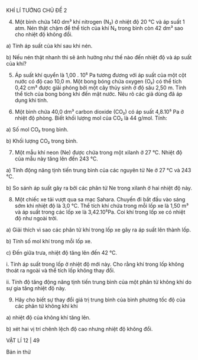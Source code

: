 KHÍ LÍ TƯỞNG CHỦ ĐỀ 2

4. Một bình chứa 140 dm³ khí nitrogen (N₂) ở nhiệt độ 20 °C và áp suất 1 atm. Nén thật chậm để thể tích của khí N₂ trong bình còn 42 dm³ sao cho nhiệt độ không đổi.

a) Tính áp suất của khí sau khi nén.

b) Nếu nén thật nhanh thì sẽ ảnh hưởng như thế nào đến nhiệt độ và áp suất của khí?

5. Áp suất khí quyển là 1,00 . 10⁵ Pa tương đương với áp suất của một cột nước có độ cao 10,0 m. Một bong bóng chứa oxygen (O₂) có thể tích 0,42 cm³ được giải phóng bởi một cây thủy sinh ở độ sâu 2,50 m. Tính thể tích của bong bóng khi đến mặt nước. Nêu rõ các giả dùng đã áp dụng khi tính.

6. Một bình chứa 40,0 dm³ carbon dioxide (CO₂) có áp suất 4,8.10⁵ Pa ở nhiệt độ phòng. Biết khối lượng mol của CO₂ là 44 g/mol. Tính:

a) Số mol CO₂ trong bình.

b) Khối lượng CO₂ trong bình.

7. Một mẫu khí neon (Ne) được chứa trong một xilanh ở 27 °C. Nhiệt độ của mẫu này tăng lên đến 243 °C.

a) Tính động năng tịnh tiến trung bình của các nguyên tử Ne ở 27 °C và 243 °C.

b) So sánh áp suất gây ra bởi các phân tử Ne trong xilanh ở hai nhiệt độ này.

8. Một chiếc xe tải vượt qua sa mạc Sahara. Chuyến đi bắt đầu vào sáng sớm khi nhiệt độ là 3,0 °C. Thể tích khí chứa trong mỗi lốp xe là 1,50 m³ và áp suất trong các lốp xe là 3,42.10⁵Pa. Coi khí trong lốp xe có nhiệt độ như ngoài trời.

a) Giải thích vì sao các phân tử khí trong lốp xe gây ra áp suất lên thành lốp.

b) Tính số mol khí trong mỗi lốp xe.

c) Đến giữa trưa, nhiệt độ tăng lên đến 42 °C.

   i. Tính áp suất trong lốp ở nhiệt độ mới này. Cho rằng khí trong lốp không thoát ra ngoài và thể tích lốp không thay đổi.

   ii. Tính độ tăng động năng tịnh tiến trung bình của một phân tử không khí do sự gia tăng nhiệt độ này.

9. Hãy cho biết sự thay đổi giá trị trung bình của bình phương tốc độ của các phân tử không khí khi

a) nhiệt độ của không khí tăng lên.

b) xét hai vị trí chênh lệch độ cao nhưng nhiệt độ không đổi.

VẬT LÍ 12 | 49

Bản in thử